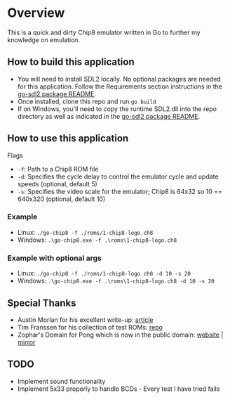 # Overview
This is a quick and dirty Chip8 emulator written in Go to further my knowledge on emulation.

## How to build this application
- You will need to install SDL2 locally. No optional packages are needed for this application. Follow the Requirements section instructions in the [go-sdl2 package README](https://github.com/veandco/go-sdl2?tab=readme-ov-file#requirements).
- Once installed, clone this repo and run `go build`
- If on Windows, you'll need to copy the runtime SDL2.dll into the repo directory as well as indicated in the [go-sdl2 package README](https://github.com/veandco/go-sdl2?tab=readme-ov-file#requirements).

## How to use this application

Flags
- `-f`: Path to a Chip8 ROM file
- `-d`: Specifies the cycle delay to control the emulator cycle and update speeds (optional, default 5)
- `-s`: Specifies the video scale for the emulator; Chip8 is 64x32 so 10 == 640x320 (optional, default 10)

### Example
- Linux: `./go-chip8 -f ./roms/1-chip8-logo.ch8`
- Windows: `.\go-chip8.exe -f .\roms\1-chip8-logo.ch8`

### Example with optional args
- Linux: `./go-chip8 -f ./roms/1-chip8-logo.ch8 -d 10 -s 20`
- Windows: `.\go-chip8.exe -f .\roms\1-chip8-logo.ch8 -d 10 -s 20`

## Special Thanks
- Austin Morlan for his excellent write-up: [article](https://austinmorlan.com/posts/chip8_emulator/)
- Tim Franssen for his collection of test ROMs: [repo](https://github.com/Timendus/chip8-test-suite)
- Zophar's Domain for Pong which is now in the public domain: [website](https://www.zophar.net/pdroms/chip8.html) | [mirror](https://archive.org/details/Chip-8RomsThatAreInThePublicDomain)

## TODO
- Implement sound functionality
- Implement 5x33 properly to handle BCDs - Every test I have tried fails
